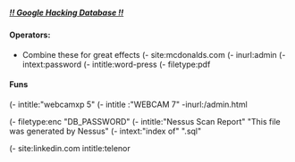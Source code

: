 ##### [!! Google Hacking Database !!](https://www.exploit-db.com/google-hacking-database)

#### Operators:
- Combine these for great effects
 (- site:mcdonalds.com
 (- inurl:admin
 (- intext:password
 (- intitle:word-press
 (- filetype:pdf


#### Funs
(- intitle:"webcamxp 5"
(- intitle :"WEBCAM 7" -inurl:/admin.html

(- filetype:enc "DB_PASSWORD"
(- intitle:"Nessus Scan Report" "This file was generated by Nessus"
(- intext:"index of" ".sql"

(- site:linkedin.com intitle:telenor